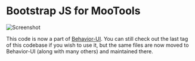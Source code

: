 # Bootstrap JS for MooTools

![Screenshot](https://github.com/anutron/mootools-bootstrap/raw/master/screen.png)

This code is now a part of [Behavior-UI](https://github.com/Behavior-UI/behavior-ui). You can still check out the last tag of this codebase if you wish to use it, but the same files are now moved to Behavior-UI (along with many others) and maintained there.